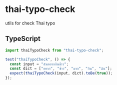 # thai-typo-check

utils for check Thai typo

## TypeScript

```ts
import thaiTypoCheck from "thai-typo-check";

test("thaiTypoCheck", () => {
  const input = "ฉันอยากกินข้าว";
  const dict = ["อยาก", "ข้าว", "มาก", "กิน", "ฉัน"];
  expect(thaiTypoCheck(input, dict).toBe(true));
});
```

